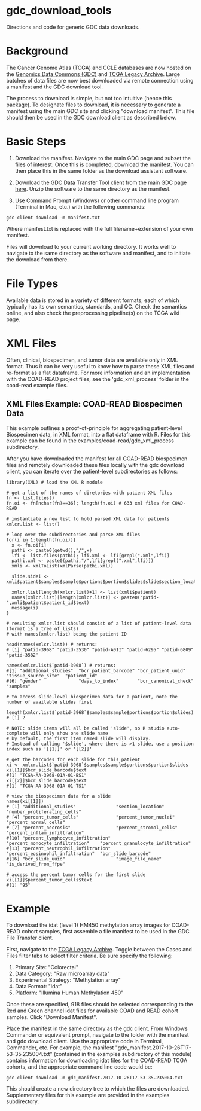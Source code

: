 # gdc_download_tools
Directions and code for generic GDC data downloads.

# Background
The Cancer Genome Atlas (TCGA) and CCLE databases are now hosted on the [Genomics Data Commons (GDC)](https://portal.gdc.cancer.gov/projects) and [TCGA Legacy Archive](https://portal.gdc.cancer.gov/legacy-archive/search/f). Large batches of data files are now best downloaded via remote connection using a manifest and the GDC download tool.

The process to download is simple, but not too intuitive (hence this package). To designate files to download, it is necessary to generate a manifest using the main GDC site and clicking "download manifest". This file should then be used in the GDC download client as described below.

# Basic Steps

1. Download the manifest. Navigate to the main GDC page and subset the files of interest. Once this is completed, download the manifest. You can then place this in the same folder as the download assistant software.

2. Download the GDC Data Transfer Tool client from the main GDC page [here](https://gdc.cancer.gov/access-data/gdc-data-transfer-tool). Unzip the software to the same directory as the manifest.

3. Use Command Prompt (Windows) or other command line program (Terminal in Mac, etc.) with the following commands: 

```
gdc-client download -m manifest.txt 
```
Where manifest.txt is replaced with the full filename+extension of your own manifest. 

Files will download to your current working directory. It works well to navigate to the same directory as the software and manifest, and to initiate the download from there.

# File Types
Available data is stored in a variety of different formats, each of which typically has its own semantics, standards, and QC. Check the semantics online, and also check the preprocessing pipeline(s) on the TCGA wiki page.

# XML Files
Often, clinical, biospecimen, and tumor data are available only in XML format. Thus it can be very useful to know how to parse these XML files and re-format as a flat dataframe. For more information and an implementation with the COAD-READ project files, see the 'gdc_xml_process' folder in the coad-read example files.

## XML Files Example: COAD-READ Biospecimen Data
This example outlines a proof-of-principle for aggregating patient-level Biospecimen data, in XML format, into a flat dataframe with R. Files for this example can be found in the examples/coad-read/gdc_xml_process subdirectory. 

After you have downloaded the manifest for all COAD-READ biospecimen files and remotely downloaded these files locally with the gdc download client, you can iterate over the patient-level subdirectories as follows:
```
library(XML) # load the XML R module

# get a list of the names of diretories with patient XML files
fn <- list.files()
fn.oi <- fn[nchar(fn)==36]; length(fn.oi) # 633 xml files for COAD-READ

# instantiate a new list to hold parsed XML data for patients
xmlcr.list <- list()

# loop over the subdirectories and parse XML files
for(i in 1:length(fn.oi)){
  x <- fn.oi[i]
  pathi <- paste0(getwd(),"/",x)
  lfi <- list.files(pathi); lfi.xml <- lfi[grepl(".xml",lfi)]
  pathi.xml <- paste0(pathi,"/",lfi[grepl(".xml",lfi)])
  xmli <- xmlToList(xmlParse(pathi.xml))
  
  slide.sidei <- xmli$patient$samples$sample$portions$portion$slides$slide$section_location$text
  
  xmlcr.list[length(xmlcr.list)+1] <- list(xmli$patient)
  names(xmlcr.list)[length(xmlcr.list)] <- paste0("patid-",xmli$patient$patient_id$text)
  message(i)
}

# resulting xmlcr.list should consist of a list of patient-level data (format is a tree of lists)
# with names(xmlcr.list) being the patient ID

head(names(xmlcr.list)) # returns:
# [1] "patid-3968" "patid-3530" "patid-A01I" "patid-6295" "patid-6809" "patid-3582"

names(xmlcr.list$`patid-3968`) # returns:
#[1] "additional_studies"  "bcr_patient_barcode" "bcr_patient_uuid"    "tissue_source_site"  "patient_id"         
#[6] "gender"              "days_to_index"       "bcr_canonical_check" "samples"

# to access slide-level biospecimen data for a patient, note the number of available slides first

length(xmlcr.list$`patid-3968`$samples$sample$portions$portion$slides)
# [1] 2

# NOTE: slide items will all be called 'slide', so R studio auto-complete will only show one slide name
# by default, the first item named slide will display.
# Instead of calling '$slide', where there is >1 slide, use a position index such as '[[1]]' or '[[2]]'

# get the barcodes for each slide for this patient
xi <- xmlcr.list$`patid-3968`$samples$sample$portions$portion$slides
xi[[1]]$bcr_slide_barcode$text
#[1] "TCGA-AA-3968-01A-01-BS1"
xi[[2]]$bcr_slide_barcode$text
#[1] "TCGA-AA-3968-01A-01-TS1"

# view the biospecimen data for a slide
names(xi[[1]])
# [1] "additional_studies"               "section_location"                 "number_proliferating_cells"      
# [4] "percent_tumor_cells"              "percent_tumor_nuclei"             "percent_normal_cells"            
# [7] "percent_necrosis"                 "percent_stromal_cells"            "percent_inflam_infiltration"     
#[10] "percent_lymphocyte_infiltration"  "percent_monocyte_infiltration"    "percent_granulocyte_infiltration"
#[13] "percent_neutrophil_infiltration"  "percent_eosinophil_infiltration"  "bcr_slide_barcode"               
#[16] "bcr_slide_uuid"                   "image_file_name"                  "is_derived_from_ffpe"

# access the percent tumor cells for the first slide
xi[[1]]$percent_tumor_cells$text
#[1] "95"

```

# Example

To download the idat (level 1) HM450 methylation array images for COAD-READ cohort samples, first assemble a file manifest to be used in the GDC File Transfer client.

First, navigate to the [TCGA Legacy Archive](https://portal.gdc.cancer.gov/legacy-archive/search/f). Toggle between the Cases and Files filter tabs to select filter criteria. Be sure specify the following:

1. Primary Site: "Colorectal"
2. Data Category: "Raw microarray data"
3. Experimental Strategy: "Methylation array"
4. Data Format: "idat" 
5. Platform: "Illumina Human Methylation 450"

Once these are specified, 918 files should be selected corresponding to the Red and Green channel idat files for available COAD and READ cohort samples. Click "Download Manifest".

Place the manifest in the same directory as the gdc client. From Windows Commander or equivalent prompt, navigate to the folder with the manifest and gdc download client. Use the appropriate code in Terminal, Commander, etc. For example, the manifest "gdc_manifest.2017-10-26T17-53-35.235004.txt" (contained in the examples subdirectory of this module) contains information for downloading idat files for the COAD-READ TCGA cohorts, and the appropriate command line code would be:

```
gdc-client download -m gdc_manifest.2017-10-26T17-53-35.235004.txt 
```

This should create a new directory tree to which the files are downloaded. Supplementary files for this example are provided in the examples subdirectory.

#
